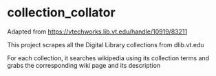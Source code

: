 # collection_collator

Adapted from https://vtechworks.lib.vt.edu/handle/10919/83211

This project scrapes all the Digital Library collections from dlib.vt.edu

For each collection, it searches wikipedia using its collection terms and grabs the corresponding wiki page and its description
